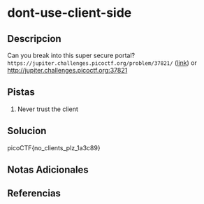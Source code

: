 # dont-use-client-side

## Descripcion
Can you break into this super secure portal? `https://jupiter.challenges.picoctf.org/problem/37821/` ([link](https://jupiter.challenges.picoctf.org/problem/37821/)) or http://jupiter.challenges.picoctf.org:37821

## Pistas
1. Never trust the client

## Solucion 
picoCTF{no_clients_plz_1a3c89}
	
## Notas Adicionales

## Referencias


